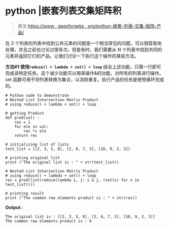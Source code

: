 # python |嵌套列表交集矩阵积

> 原文:[https://www . geesforgeks . org/python-嵌套-列表-交集-矩阵-产品/](https://www.geeksforgeeks.org/python-nested-list-intersection-matrix-product/)

在 2 个列表的列表中找到公共元素的问题是一个相当常见的问题，可以很容易地处理，并且之前也讨论过很多次。但是有时，我们需要从 N 个列表中找到共同的元素并返回它们的产品。让我们讨论一下执行这个操作的某些方法。

**方法#1:使用`reduce() + lambda + set() + loop`**
结合上述功能，只需一行即可完成该特定任务。这个减少功能可以用来操作&的功能，对所有的列表进行操作。set 函数可用于将列表转换为集合，以消除重复。执行产品的任务是使用循环完成的。

```
# Python code to demonstrate 
# Nested List Intersection Matrix Product
# using reduce() + lambda + set() + loop

# getting Product 
def prod(val) : 
    res = 1 
    for ele in val: 
        res *= ele 
    return res  

# initializing list of lists
test_list = [[2, 3, 5, 8], [2, 6, 7, 3], [10, 9, 2, 3]]

# printing original list
print ("The original list is : " + str(test_list))

# Nested List Intersection Matrix Product
# using reduce() + lambda + set() + loop
res = prod(list(reduce(lambda i, j: i & j, (set(x) for x in test_list))))

# printing result
print ("The common row elements product is : " + str(res))
```

**Output :**

```
The original list is : [[2, 3, 5, 8], [2, 6, 7, 3], [10, 9, 2, 3]]
The common row elements product is : 6

```